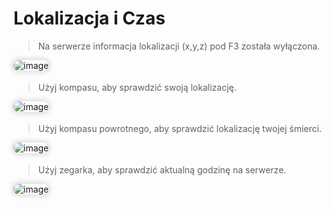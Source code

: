 <style>
img:not(.medium-zoom-image--opened):not(.navbar-link-icon) {
    max-width: 40%;
    margin: 0 8px 4px 0;
    box-shadow: 0 0 6px 4px rgba(0, 0, 0, .1);
    border-radius: 10px;
}
</style>


# Lokalizacja i Czas

> Na serwerze informacja lokalizacji (x,y,z) pod <span class="blue">F3</span> została wyłączona.

![image](/pages/images/location/location_1.webp)

> Użyj <span class="blue">kompasu</span>, aby sprawdzić swoją lokalizację.

![image](/pages/images/location/location_2.webp)

> Użyj <span class="blue">kompasu powrotnego</span>, aby sprawdzić lokalizację twojej śmierci.

![image](/pages/images/location/location_3.webp)

> Użyj <span class="blue">zegarka</span>, aby sprawdzić aktualną godzinę na serwerze.

![image](/pages/images/location/location_4.webp)
